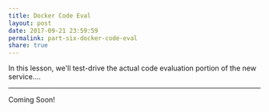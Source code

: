 ```yaml
---
title: Docker Code Eval
layout: post
date: 2017-09-21 23:59:59
permalink: part-six-docker-code-eval
share: true
---
```


In this lesson, we'll test-drive the actual code evaluation portion of the new  service....

---

Coming Soon!
